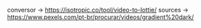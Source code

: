conversor -> https://isotropic.co/tool/video-to-lottie/
sources -> https://www.pexels.com/pt-br/procurar/videos/gradient%20dark/